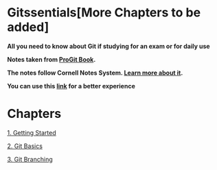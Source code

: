 # Gitssentials[More Chapters to be added]

**All you need to know about Git if studying for an exam or for daily use**

**Notes taken from [ProGit Book](https://git-scm.com/book/en/v2).**

**The notes follow Cornell Notes System. [Learn more about it](https://lsc.cornell.edu/how-to-study/taking-notes/cornell-note-taking-system/).**

**You can use this [link](https://jeweled-linen-6d3.notion.site/ProGit-ab64a078cc4f4a0b8ff3928fafc21c13) for a better experience**


# Chapters

[1. Getting Started](1%20Getting%20Started%20fbe17afadb64427e8bb2eb5e0d6fc646.md)

[2. Git Basics](2%20Git%20Basics%20671eaebc4fb84100a6cb9460cf7003d1.md)

[3. Git Branching](3%20Git%20Branching%2074f3c63478eb4c37930f4c7ebc025cf2.md)
